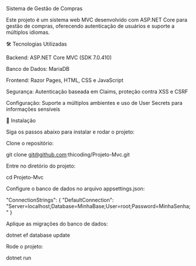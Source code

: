 Sistema de Gestão de Compras


Este projeto é um sistema web MVC desenvolvido com ASP.NET Core para gestão de compras, oferecendo autenticação de usuários e suporte a múltiplos idiomas.


🛠️ Tecnologias Utilizadas


Backend: ASP.NET Core MVC (SDK 7.0.410)

Banco de Dados: MariaDB

Frontend: Razor Pages, HTML, CSS e JavaScript

Segurança: Autenticação baseada em Claims, proteção contra XSS e CSRF

Configuração: Suporte a múltiplos ambientes e uso de User Secrets para informações sensíveis

🚀 Instalação

Siga os passos abaixo para instalar e rodar o projeto:

Clone o repositório:

git clone git@github.com:thicoding/Projeto-Mvc.git

Entre no diretório do projeto:

cd Projeto-Mvc

Configure o banco de dados no arquivo appsettings.json:

"ConnectionStrings": {
    "DefaultConnection": "Server=localhost;Database=MinhaBase;User=root;Password=MinhaSenha;"
}

Aplique as migrações do banco de dados:

dotnet ef database update

Rode o projeto:

dotnet run
